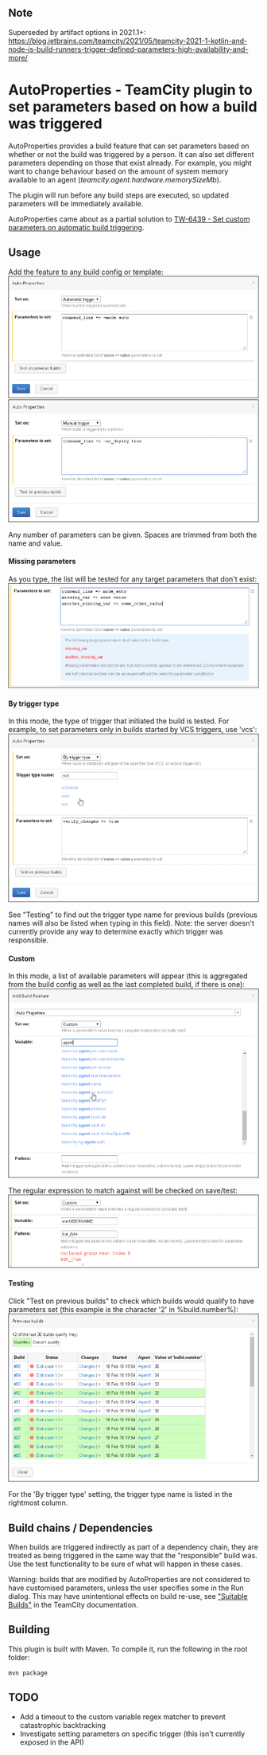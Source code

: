 ## Note

Superseded by artifact options in 2021.1+: https://blog.jetbrains.com/teamcity/2021/05/teamcity-2021-1-kotlin-and-node-js-build-runners-trigger-defined-parameters-high-availability-and-more/

# AutoProperties - TeamCity plugin to set parameters based on how a build was triggered
AutoProperties provides a build feature that can set parameters based on whether or not the build was triggered by a person. It can also set different parameters depending on those that exist already. For example, you might want to change behaviour based on the amount of system memory available to an agent (*teamcity.agent.hardware.memorySizeMb*).

The plugin will run before any build steps are executed, so updated parameters will be immediately available.

AutoProperties came about as a partial solution to [TW-6439 - Set custom parameters on automatic build triggering](https://youtrack.jetbrains.com/issue/TW-6439).

## Usage
Add the feature to any build config or template:
![auto](/images/auto.png)
![manual](/images/manual.png)

Any number of parameters can be given. Spaces are trimmed from both the name and value.

#### Missing parameters
As you type, the list will be tested for any target parameters that don't exist:
![missing_vars](/images/missing_vars.png)

#### By trigger type
In this mode, the type of trigger that initiated the build is tested. For example, to set parameters only in builds started by VCS triggers, use 'vcs':
![by_trigger_type](/images/by_trigger_type.png)

See "Testing" to find out the trigger type name for previous builds (previous names will also be listed when typing in this field).
Note: the server doesn't currently provide any way to determine exactly which trigger was responsible.

#### Custom
In this mode, a list of available parameters will appear (this is aggregated from the build config as well as the last completed build, if there is one):
![custom_params](/images/custom_params.png)

The regular expression to match against will be checked on save/test:
![custom_pattern_error](/images/custom_pattern_error.png)

#### Testing
Click "Test on previous builds" to check which builds would qualify to have parameters set (this example is the character '2' in %build.number%):
![test_previous](/images/test_previous.png)

For the 'By trigger type' setting, the trigger type name is listed in the rightmost column.

## Build chains / Dependencies
When builds are triggered indirectly as part of a dependency chain, they are treated as being triggered in the same way that the "responsible" build was. Use the test functionality to be sure of what will happen in these cases.

Warning: builds that are modified by AutoProperties are not considered to have customised parameters, unless the user specifies some in the Run dialog. This may have unintentional effects on build re-use, see ["Suitable Builds"](https://confluence.jetbrains.com/display/TCD10/Snapshot+Dependencies) in the TeamCity documentation.


## Building
This plugin is built with Maven. To compile it, run the following in the root folder:

```
mvn package
```

## TODO
- Add a timeout to the custom variable regex matcher to prevent catastrophic backtracking
- Investigate setting parameters on specific trigger (this isn't currently exposed in the API)

